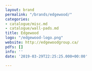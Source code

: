 ```yaml
---
layout: brand
permalink: "/brands/edgewood/"
categories:
- catalogue/misc.md
- catalogue/wall-pads.md
title: Edgewood
logo: "/edgewood-logo.png"
website: http://edgewoodgroup.ca/
pdfs: []
info: ''
date: '2019-03-29T22:25:25.000+00:00'

---
```

